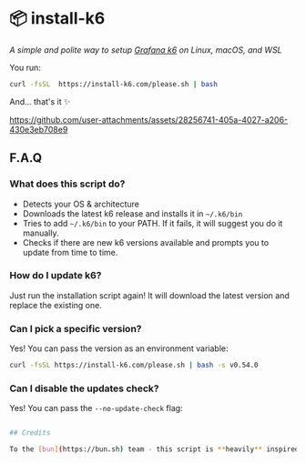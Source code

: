 # 📦 install-k6
*A simple and polite way to setup [Grafana k6](https://github.com/grafana/k6) on Linux, macOS, and WSL*

You run:  
```sh
curl -fsSL  https://install-k6.com/please.sh | bash
```

And... that's it ✨

https://github.com/user-attachments/assets/28256741-405a-4027-a206-430e3eb708e9

## F.A.Q

### What does this script do?
- Detects your OS & architecture
- Downloads the latest k6 release and installs it in `~/.k6/bin`
- Tries to add `~/.k6/bin` to your PATH. If it fails, it will suggest you do it manually.
- Checks if there are new k6 versions available and prompts you to update from time to time.

### How do I update k6?

Just run the installation script again! It will download the latest version and replace the existing one.

### Can I pick a specific version?

Yes! You can pass the version as an environment variable:
```sh
curl -fsSL https://install-k6.com/please.sh | bash -s v0.54.0
```

### Can I disable the updates check?

Yes! You can pass the `--no-update-check` flag:
```sh

## Credits 

To the [bun](https://bun.sh) team - this script is **heavily** inspired by their [bun installer](https://bun.sh/docs/installation).